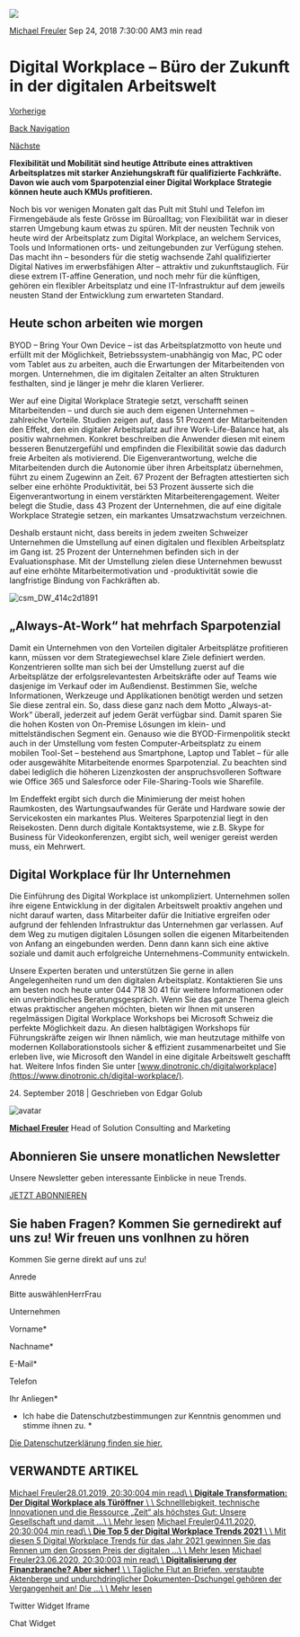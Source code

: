 ![](https://25917640.fs1.hubspotusercontent-eu1.net/hub/25917640/hubfs/csm_Digital-Workplace_94507ba7c6-600x400.webp?width=300&name=csm_Digital-Workplace_94507ba7c6-600x400.webp)

[Michael Freuler](https://blog.dinotronic.ch/author/michael-freuler) Sep 24, 2018 7:30:00 AM3 min read

# Digital Workplace – Büro der Zukunft in der digitalen Arbeitswelt

[Vorherige](https://blog.dinotronic.ch/blog/cyber-security/die-drei-entscheidenden-gdpr-bereiche-fuer-marketeers)

[Back Navigation](https://blog.dinotronic.ch/)

[Nächste](https://blog.dinotronic.ch/blog/trends/blockchain-bitcoin-co-wie-sie-selbst-loslegen-koennen)

**Flexibilität und Mobilität sind heutige Attribute eines attraktiven Arbeitsplatzes mit starker Anziehungskraft für qualifizierte Fachkräfte. Davon wie auch vom Sparpotenzial einer Digital Workplace Strategie können heute auch KMUs profitieren.**

Noch bis vor wenigen Monaten galt das Pult mit Stuhl und Telefon im Firmengebäude als feste Grösse im Büroalltag; von Flexibilität war in dieser starren Umgebung kaum etwas zu spüren. Mit der neusten Technik von heute wird der Arbeitsplatz zum Digital Workplace, an welchem Services, Tools und Informationen orts- und zeitungebunden zur Verfügung stehen. Das macht ihn – besonders für die stetig wachsende Zahl qualifizierter Digital Natives im erwerbsfähigen Alter – attraktiv und zukunftstauglich. Für diese extrem IT-affine Generation, und noch mehr für die künftigen, gehören ein flexibler Arbeitsplatz und eine IT-Infrastruktur auf dem jeweils neusten Stand der Entwicklung zum erwarteten Standard.

## **Heute schon arbeiten wie morgen**

BYOD – Bring Your Own Device – ist das Arbeitsplatzmotto von heute und erfüllt mit der Möglichkeit, Betriebssystem-unabhängig von Mac, PC oder vom Tablet aus zu arbeiten, auch die Erwartungen der Mitarbeitenden von morgen. Unternehmen, die im digitalen Zeitalter an alten Strukturen festhalten, sind je länger je mehr die klaren Verlierer.

Wer auf eine Digital Workplace Strategie setzt, verschafft seinen Mitarbeitenden – und durch sie auch dem eigenen Unternehmen – zahlreiche Vorteile. Studien zeigen auf, dass 51 Prozent der Mitarbeitenden den Effekt, den ein digitaler Arbeitsplatz auf ihre Work-Life-Balance hat, als positiv wahrnehmen. Konkret beschreiben die Anwender diesen mit einem besseren Benutzergefühl und empfinden die Flexibilität sowie das dadurch freie Arbeiten als motivierend. Die Eigenverantwortung, welche die Mitarbeitenden durch die Autonomie über ihren Arbeitsplatz übernehmen, führt zu einem Zugewinn an Zeit. 67 Prozent der Befragten attestierten sich selber eine erhöhte Produktivität, bei 53 Prozent äusserte sich die Eigenverantwortung in einem verstärkten Mitarbeiterengagement. Weiter belegt die Studie, dass 43 Prozent der Unternehmen, die auf eine digitale Workplace Strategie setzen, ein markantes Umsatzwachstum verzeichnen.

Deshalb erstaunt nicht, dass bereits in jedem zweiten Schweizer Unternehmen die Umstellung auf einen digitalen und flexiblen Arbeitsplatz im Gang ist. 25 Prozent der Unternehmen befinden sich in der Evaluationsphase. Mit der Umstellung zielen diese Unternehmen bewusst auf eine erhöhte Mitarbeitermotivation und -produktivität sowie die langfristige Bindung von Fachkräften ab.

![csm_DW_414c2d1891](https://blog.dinotronic.ch/hs-fs/hubfs/csm_DW_414c2d1891.webp?width=799&height=298&name=csm_DW_414c2d1891.webp)

## **„Always-At-Work“ hat mehrfach Sparpotenzial**

Damit ein Unternehmen von den Vorteilen digitaler Arbeitsplätze profitieren kann, müssen vor dem Strategiewechsel klare Ziele definiert werden. Konzentrieren sollte man sich bei der Umstellung zuerst auf die Arbeitsplätze der erfolgsrelevantesten Arbeitskräfte oder auf Teams wie dasjenige im Verkauf oder im Außendienst. Bestimmen Sie, welche Informationen, Werkzeuge und Applikationen benötigt werden und setzen Sie diese zentral ein. So, dass diese ganz nach dem Motto „Always-at-Work“ überall, jederzeit auf jedem Gerät verfügbar sind. Damit sparen Sie die hohen Kosten von On-Premise Lösungen im klein- und mittelständischen Segment ein. Genauso wie die BYOD-Firmenpolitik steckt auch in der Umstellung vom festen Computer-Arbeitsplatz zu einem mobilen Tool-Set – bestehend aus Smartphone, Laptop und Tablet – für alle oder ausgewählte Mitarbeitende enormes Sparpotenzial. Zu beachten sind dabei lediglich die höheren Lizenzkosten der anspruchsvolleren Software wie Office 365 und Salesforce oder File-Sharing-Tools wie Sharefile.

Im Endeffekt ergibt sich durch die Minimierung der meist hohen Raumkosten, des Wartungsaufwandes für Geräte und Hardware sowie der Servicekosten ein markantes Plus. Weiteres Sparpotenzial liegt in den Reisekosten. Denn durch digitale Kontaktsysteme, wie z.B. Skype for Business für Videokonferenzen, ergibt sich, weil weniger gereist werden muss, ein Mehrwert.

## **Digital Workplace für Ihr Unternehmen**

Die Einführung des Digital Workplace ist unkompliziert. Unternehmen sollen ihre eigene Entwicklung in der digitalen Arbeitswelt proaktiv angehen und nicht darauf warten, dass Mitarbeiter dafür die Initiative ergreifen oder aufgrund der fehlenden Infrastruktur das Unternehmen gar verlassen. Auf dem Weg zu mutigen digitalen Lösungen sollen die eigenen Mitarbeitenden von Anfang an eingebunden werden. Denn dann kann sich eine aktive soziale und damit auch erfolgreiche Unternehmens-Community entwickeln.

Unsere Experten beraten und unterstützen Sie gerne in allen Angelegenheiten rund um den digitalen Arbeitsplatz. Kontaktieren Sie uns am besten noch heute unter 044 718 30 41 für weitere Informationen oder ein unverbindliches Beratungsgespräch. Wenn Sie das ganze Thema gleich etwas praktischer angehen möchten, bieten wir Ihnen mit unseren regelmässigen Digital Workplace Workshops bei Microsoft Schweiz die perfekte Möglichkeit dazu. An diesen halbtägigen Workshops für Führungskräfte zeigen wir Ihnen nämlich, wie man heutzutage mithilfe von modernen Kollaborationstools sicher & effizient zusammenarbeitet und Sie erleben live, wie Microsoft den Wandel in eine digitale Arbeitswelt geschafft hat. Weitere Infos finden Sie unter [www.dinotronic.ch/digitalworkplace](https://www.dinotronic.ch/digital-workplace/).

24\. September 2018 \| Geschrieben von Edgar Golub

![avatar](https://25917640.fs1.hubspotusercontent-eu1.net/hub/25917640/hubfs/01_Visual%20Content/01_Mitarbeiter-Fotos/Michael%20Freuler%20klein.png?width=290&name=Michael%20Freuler%20klein.png)

[**Michael Freuler**](https://blog.dinotronic.ch/author/michael-freuler) Head of Solution Consulting and Marketing

## Abonnieren Sie unsere monatlichen Newsletter

Unsere Newsletter geben interessante Einblicke in neue Trends.

[JETZT ABONNIEREN](https://cta-eu1.hubspot.com/web-interactives/public/v1/track/click?encryptedPayload=AVxigLLlVvHLu%2FzPsrWDYQ0YowJPNTcpVNvEerU73zN8HYp1gC07u6424uICUkohCsDVPV3DnsxVsR6Jlrhey3IIfY4iTAmczr%2F6sdi%2BKoXtizVLM1XmOzs%2F3WxwPELOZ2oJ5M%2FOGGXtAhf3G36NmQSSZQfYldhrw6V3gV%2B4ccQ7rOzRPECPtVM3zfF8pkIgn9E%3D&portalId=25917640&webInteractiveContentId=114201044682&webInteractiveId=151726273754&containerType=EMBEDDED&pageUrl=https%3A%2F%2Fblog.dinotronic.ch%2Fblog%2Ftrends%2Fdigital-workplace-das-buero-der-zukunft-in-der-digitalen-arbeitswelt&pageTitle=Digital+Workplace+%E2%80%93+B%C3%BCro+der+Zukunft+in+der+digitalen+Arbeitswelt&referrer=&userAgent=Mozilla%2F5.0+%28X11%3B+Linux+x86_64%29+AppleWebKit%2F537.36+%28KHTML%2C+like+Gecko%29+Chrome%2F132.0.0.0+Safari%2F537.36&hutk=&hssc=&hstc=&pageId=116863558102)

## Sie haben Fragen? Kommen Sie gernedirekt auf uns zu! Wir freuen uns vonIhnen zu hören

Kommen Sie gerne direkt auf uns zu!

Anrede

Bitte auswählenHerrFrau

Unternehmen

Vorname\*

Nachname\*

E-Mail\*

Telefon

Ihr Anliegen\*

- Ich habe die Datenschutzbestimmungen zur Kenntnis genommen und stimme ihnen zu.
\*

[Die Datenschutzerklärung finden sie hier.](https://dinotronic.ch/datenschutz)

## VERWANDTE ARTIKEL

[Michael Freuler28.01.2019, 20:30:004 min read\\
\\
**Digitale Transformation: Der Digital Workplace als Türöffner** \\
\\
Schnelllebigkeit, technische Innovationen und die Ressource „Zeit“ als höchstes Gut: Unsere Gesellschaft und damit ...\\
\\
Mehr lesen](https://blog.dinotronic.ch/blog/digital-workplace/digitale-transformation-der-digital-workplace-als-tueroeffner) [Michael Freuler04.11.2020, 20:30:004 min read\\
\\
**Die Top 5 der Digital Workplace Trends 2021** \\
\\
Mit diesen 5 Digital Workplace Trends für das Jahr 2021 gewinnen Sie das Rennen um den Grossen Preis der digitalen ...\\
\\
Mehr lesen](https://blog.dinotronic.ch/blog/cloud-en/die-top-5-der-digital-workplace-trends-2021) [Michael Freuler23.06.2020, 20:30:003 min read\\
\\
**Digitalisierung der Finanzbranche? Aber sicher!** \\
\\
Tägliche Flut an Briefen, verstaubte Aktenberge und undurchdringlicher Dokumenten-Dschungel gehören der Vergangenheit an! Die ...\\
\\
Mehr lesen](https://blog.dinotronic.ch/blog/cyber-security/digitalisierung-der-finanzbranche-aber-sicher)

Twitter Widget Iframe

Chat Widget